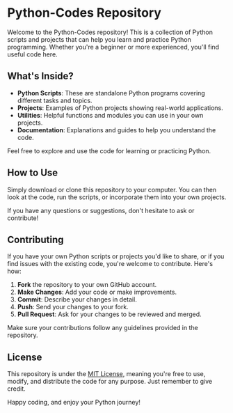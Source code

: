 # Python-Codes Repository

Welcome to the Python-Codes repository! This is a collection of Python scripts and projects that can help you learn and practice Python programming. Whether you're a beginner or more experienced, you'll find useful code here.

## What's Inside?

- **Python Scripts**: These are standalone Python programs covering different tasks and topics.
- **Projects**: Examples of Python projects showing real-world applications.
- **Utilities**: Helpful functions and modules you can use in your own projects.
- **Documentation**: Explanations and guides to help you understand the code.

Feel free to explore and use the code for learning or practicing Python.

## How to Use

Simply download or clone this repository to your computer. You can then look at the code, run the scripts, or incorporate them into your own projects.

If you have any questions or suggestions, don't hesitate to ask or contribute!

## Contributing

If you have your own Python scripts or projects you'd like to share, or if you find issues with the existing code, you're welcome to contribute. Here's how:

1. **Fork** the repository to your own GitHub account.
2. **Make Changes**: Add your code or make improvements.
3. **Commit**: Describe your changes in detail.
4. **Push**: Send your changes to your fork.
5. **Pull Request**: Ask for your changes to be reviewed and merged.

Make sure your contributions follow any guidelines provided in the repository.

## License

This repository is under the [MIT License](LICENSE), meaning you're free to use, modify, and distribute the code for any purpose. Just remember to give credit.

Happy coding, and enjoy your Python journey!
